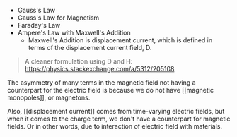 - Gauss's Law
- Gauss's Law for Magnetism
- Faraday's Law
- Ampere's Law with Maxwell's Addition
	- Maxwell's Addition is displacement current, which is defined in terms of the displacement current field, D.

> A cleaner formulation using D and H: https://physics.stackexchange.com/a/5312/205108

The asymmetry of many terms in the magnetic field not having a counterpart for the electric field is because we do not have [[magnetic monopoles]], or magnetons.

Also, [[displacement current]] comes from time-varying electric fields, but when it comes to the charge term, we don't have a counterpart for magnetic fields. Or in other words, due to interaction of electric field with materials.